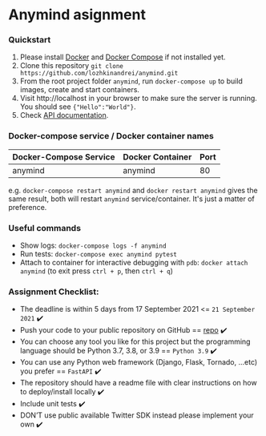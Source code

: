 # Anymind asignment

### Quickstart

1. Please install [Docker](https://docs.docker.com/get-docker/) and [Docker Compose](https://docs.docker.com/compose/install/) if not installed yet.
2. Clone this repository `git clone https://github.com/lozhkinandrei/anymind.git`
3. From the root project folder `anymind`, run `docker-compose up` to build images, create and start containers.
4. Visit http://localhost in your browser to make sure the server is running. You should see `{"Hello":"World"}`.
5. Check [API documentation](http://localhost/docs).

### Docker-compose service / Docker container names

| Docker-Compose Service | Docker Container                   |    Port    |
| ---------------------- | ---------------------------------- | ---------- |
| anymind                | anymind                            | 80         |


e.g. `docker-compose restart anymind` and `docker restart anymind` gives the same result, both will restart `anymind` service/container. It's just a matter of preference.

### Useful commands
- Show logs: `docker-compose logs -f anymind`
- Run tests: `docker-compose exec anymind pytest`
- Attach to container for interactive debugging with `pdb`: `docker attach anymind` (to exit press `ctrl + p`, then `ctrl + q`)


### Assignment Checklist:
- The deadline is within 5 days from 17 September 2021 <= `21 September 2021` ✔️
- Push your code to your public repository on GitHub == [repo](https://github.com/lozhkinandrei/anymind) ✔️
- You can choose any tool you like for this project but the programming language should be Python 3.7, 3.8, or 3.9 == `Python 3.9` ✔️
- You can use any Python web framework (Django, Flask, Tornado, ...etc) you prefer == `FastAPI` ✔️
- The repository should have a readme file with clear instructions on how to deploy/install locally ✔️
- Include unit tests ✔️
- DON’T use public available Twitter SDK instead please implement your own ✔️
